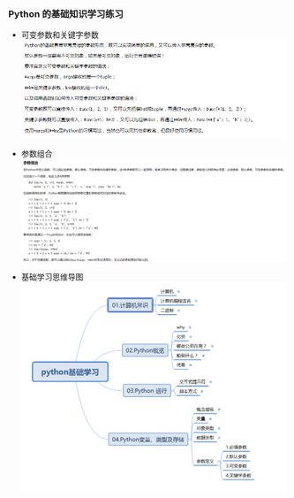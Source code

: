 ### Python 的基础知识学习练习

* 可变参数和关键字参数
![图片1](./photos/01.python参数（可变参数和关键字参数）.png)

* 参数组合
![图片2](./photos/02.python参数组合（可变参数和关键字参数）.png)

* 基础学习思维导图
![图片3](./photos/03Python基础学习思维导图.png)

